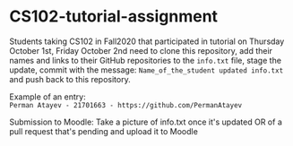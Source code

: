 # CS102-tutorial-assignment
Students taking CS102 in Fall2020 that participated in tutorial on Thursday October 1st, Friday October 2nd need to clone this repository, add their names and links to their GitHub repositories to the
`info.txt` file, stage the update, commit with the message:
`Name_of_the_student updated info.txt` and push back to this repository. 

Example of an entry:  
`Perman Atayev - 21701663 - https://github.com/PermanAtayev`

Submission to Moodle:
Take a picture of info.txt once it's updated OR of a pull request that's pending and upload it to Moodle
